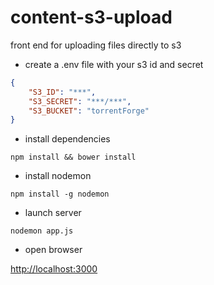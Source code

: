 content-s3-upload
=================

front end for uploading files directly to s3

- create a .env file with your s3 id and secret
```json
{
    "S3_ID": "***",
    "S3_SECRET": "***/***",
    "S3_BUCKET": "torrentForge"
}
```

- install dependencies

`npm install && bower install`

- install nodemon

`npm install -g nodemon`

- launch server

`nodemon app.js`

- open browser

[http://localhost:3000](http://localhost:3000)



